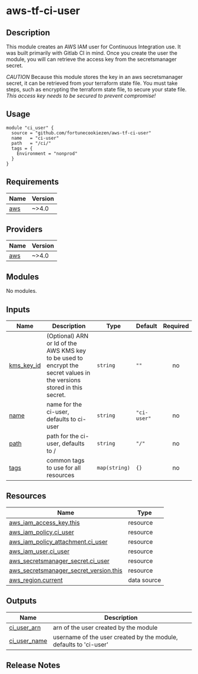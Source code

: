# aws-tf-ci-user

## Description

This module creates an AWS IAM user for Continuous Integration use. It was built primarily with Gitlab CI in mind. Once you create the user the module, you will can retrieve the access key from the secretsmanager secret.

_CAUTION_ Because this module stores the key in an aws secretsmanager secret, it can be retrieved from your terraform state file. You must take steps, such as encrypting the terraform state file, to secure your state file. _This access key needs to be secured to prevent compromise!_

<!-- BEGIN_TF_DOCS -->


## Usage
```hcl
module "ci_user" {
  source = "github.com/fortunecookiezen/aws-tf-ci-user"
  name   = "ci-user"
  path   = "/ci/"
  tags = {
    Environment = "nonprod"
  }
}
```

## Requirements

| Name | Version |
|------|---------|
| <a name="requirement_aws"></a> [aws](#requirement\_aws) | ~>4.0 |

## Providers

| Name | Version |
|------|---------|
| <a name="provider_aws"></a> [aws](#provider\_aws) | ~>4.0 |

## Modules

No modules.

## Inputs

| Name | Description | Type | Default | Required |
|------|-------------|------|---------|:--------:|
| <a name="input_kms_key_id"></a> [kms\_key\_id](#input\_kms\_key\_id) | (Optional) ARN or Id of the AWS KMS key to be used to encrypt the secret values in the versions stored in this secret. | `string` | `""` | no |
| <a name="input_name"></a> [name](#input\_name) | name for the ci-user, defaults to ci-user | `string` | `"ci-user"` | no |
| <a name="input_path"></a> [path](#input\_path) | path for the ci-user, defaults to / | `string` | `"/"` | no |
| <a name="input_tags"></a> [tags](#input\_tags) | common tags to use for all resources | `map(string)` | `{}` | no |

## Resources

| Name | Type |
|------|------|
| [aws_iam_access_key.this](https://registry.terraform.io/providers/hashicorp/aws/latest/docs/resources/iam_access_key) | resource |
| [aws_iam_policy.ci_user](https://registry.terraform.io/providers/hashicorp/aws/latest/docs/resources/iam_policy) | resource |
| [aws_iam_policy_attachment.ci_user](https://registry.terraform.io/providers/hashicorp/aws/latest/docs/resources/iam_policy_attachment) | resource |
| [aws_iam_user.ci_user](https://registry.terraform.io/providers/hashicorp/aws/latest/docs/resources/iam_user) | resource |
| [aws_secretsmanager_secret.ci_user](https://registry.terraform.io/providers/hashicorp/aws/latest/docs/resources/secretsmanager_secret) | resource |
| [aws_secretsmanager_secret_version.this](https://registry.terraform.io/providers/hashicorp/aws/latest/docs/resources/secretsmanager_secret_version) | resource |
| [aws_region.current](https://registry.terraform.io/providers/hashicorp/aws/latest/docs/data-sources/region) | data source |

## Outputs

| Name | Description |
|------|-------------|
| <a name="output_ci_user_arn"></a> [ci\_user\_arn](#output\_ci\_user\_arn) | arn of the user created by the module |
| <a name="output_ci_user_name"></a> [ci\_user\_name](#output\_ci\_user\_name) | username of the user created by the module, defaults to 'ci-user' |

## Release Notes
```hcl

```
<!-- END_TF_DOCS -->
